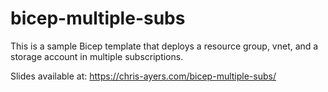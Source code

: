 # bicep-multiple-subs

This is a sample Bicep template that deploys a resource group, vnet, and a storage account in multiple subscriptions.

Slides available at: https://chris-ayers.com/bicep-multiple-subs/
